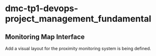 # dmc-tp1-devops-project_management_fundamental

## Monitoring Map Interface

Add a visual layout for the proximity monitoring system is being defined.